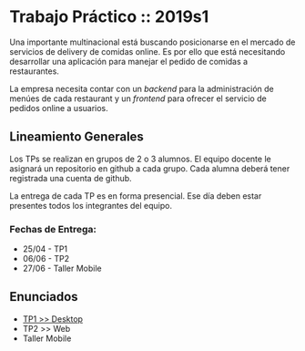 # Trabajo Práctico :: 2019s1

Una importante multinacional está buscando posicionarse en el mercado de servicios de delivery de comidas online.
Es por ello que está necesitando desarrollar una aplicación para manejar el pedido de comidas a restaurantes.

La empresa necesita contar con un _backend_ para la administración
de menúes de cada restaurant y un _frontend_ para ofrecer el servicio de pedidos online a usuarios.

## Lineamiento Generales

Los TPs se realizan en grupos de 2 o 3 alumnos. El equipo docente le asignará un repositorio
en github a cada grupo. Cada alumna deberá tener registrada una cuenta de github.

La entrega de cada TP es en forma presencial. Ese día deben estar presentes todos los integrantes del equipo.

### Fechas de Entrega:

* 25/04 - TP1
* 06/06 - TP2
* 27/06 - Taller Mobile

## Enunciados

* [TP1 >> Desktop](TP1-Desktop.md)
* TP2 >> Web
* Taller Mobile

